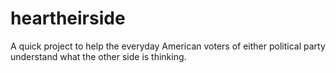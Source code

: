 # heartheirside

A quick project to help the everyday American voters of either political party understand what the other side is thinking.
